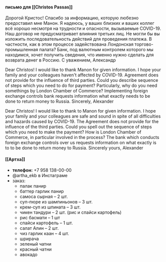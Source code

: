 #### письмо для [[Christos Passas]] 
Дорогой Кристос!
Спасибо за информацию, которую любезно предоставил мне Манон.
Я надеюсь, у ваших близких и ваших коллег всё хорошо несмотря на трудности и опасности, вызываемые COVID-19.
Наш договор не предусматривает влияния третьих лиц. Не могли бы вы изложить последовательность действий для проведения платежа. В частности, как в этом процессе задействована Лондонская торгово-промышленная палата? Банк, под валютным контролем которого мы находимся, хочет получить сведения, что именно нужно сделать для возврата денег в Россию.
С уважением, Александр

Dear Christos!
I would like to thank Manon for given information. I hope your family and your colleagues haven't affected by COVID-19.
Agreement does not provide for the influence of third parties. Could you describe sequence of steps which you need to do for payment? Particularly, why do you need somethings by London Chamber of Commerce? Implementing foreign exchange controls bank requests information what exactly needs to be done to return money to Russia.
Sincerely, Alexander

Dear Christos!
I would like to thank to Manon for given information. I hope your family and your colleagues are safe and sound in spite of all difficulties and hazards caused by COVID-19.
The Agreement does not provide for the influence of the third parties. Could you spell out the sequence of steps which you need to make the  payment? How is London Chamber of Commerce, in particular involved in the process? The bank which conducts foreign exchange controls over us requests information on what exactly is to to be done to return money to Russia.
Sincerely yours, Alexander

#### [[Артха]]
- **телефон:** +7 958 138-00-00 
- @artha_ekb в Инстаграме
- заказ:
	- палак панир
    - баттер гарлик панир
    - самоса сырная – 2 шт.
    - суп-пюре из шампиньонов – 3 шт.
    - крем-суп из шпината – 3 шт.
    - чикен тандури – 2 шт. (рис и спайси картофель)
    - рис басмати – 1 шт
    - спайси картофель – 1 шт.
    - салат Алин – 2 шт.
    - чиз гарлик каан – 4 шт.
    - шрирача
    - зеленый чатни
    - красный чатни
    - авокадо
